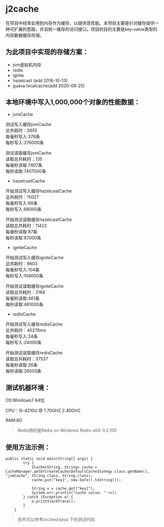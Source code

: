 # j2cache
在项目中经常会用到内存作为缓存，以提供高性能。本项目主要是针对缓存提供一种可扩展的思路，并且统一缓存的访问接口。项目的目的主要是key-value类型的内存数据缓存存储。

## 为此项目中实现的存储方案：
- jvm虚拟机内存
- redis
- iginte
- hazelcast (add 2016-10-13)
- guava localcache(add 2020-08-25)

## 本地环境中写入1,000,000个对象的性能数据：

- jvmCache

测试写入缓存jvmCache  
总共耗时：2655  
每毫秒写入:376条  
每秒写入:376000条  

测试读取缓存jvmCache  
读取总共耗时：135  
每毫秒读取:7407条  
每秒读取:7407000条  

- hazelcastCache

开始测试写入缓存hazelcastCache  
总共耗时：15027  
每毫秒写入:66条  
每秒写入:66000条  

开始测试读取缓存hazelcastCache  
读取总共耗时：11422  
每毫秒读取:87条  
每秒读取:87000条  

- igniteCache

开始测试写入缓存igniteCache  
总共耗时：9603  
每毫秒写入:104条  
每秒写入:104000条  

开始测试读取缓存igniteCache  
读取总共耗时：2168  
每毫秒读取:461条  
每秒读取:461000条  

- redisCache

开始测试写入缓存redisCache  
总共耗时：40276ms  
每毫秒写入:24条  
每秒写入:24000条  

开始测试读取缓存redisCache  
读取总共耗时：37537  
每毫秒读取:26条  
每秒读取:26000条  


## 测试机器环境：

OS:Windows7 64位

CPU：I5-4210U @ 1.70GHZ 2.40GHZ

RAM:8G

> Redis用的是Redis on Windows Redis-x64-3.2.100

## 使用方法示例：
```
public static void main(String[] args) {
		try {
			ICache<String, String> cache = CacheManager.getOrCreateCache(DefaultCacheStategy.class.getName(), "jvmCache", String.class, String.class);
			cache.put("key1", new Date().toString());
			
			String v = cache.get("key1");
			System.err.println("cache value: " +v);
		} catch (Exception e) {
			e.printStackTrace();
		}
	}
```

> 另外可以参考src/test/java 下的测试代码